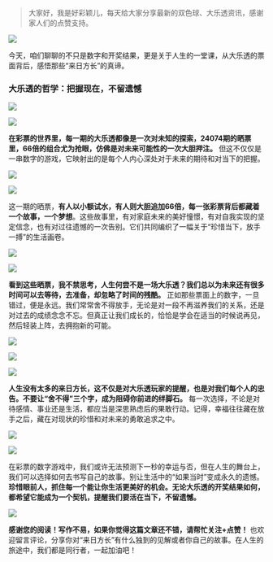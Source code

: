 > 大家好，我是好彩颖儿，每天给大家分享最新的双色球、大乐透资讯，感谢家人们的点赞支持。

![](https://cdn.jsdelivr.net/gh/wangwenjie1314/PicCDN/2024-6-21/1718957520611-image.png)


今天，咱们聊聊的不只是数字和开奖结果，更是关于人生的一堂课，从大乐透的票面背后，感悟那些“来日方长”的真谛。

### 大乐透的哲学：把握现在，不留遗憾


![](https://cdn.jsdelivr.net/gh/wangwenjie1314/PicCDN/2024-6-28/1719558405072-image.png)

![](https://cdn.jsdelivr.net/gh/wangwenjie1314/PicCDN/2024-6-28/1719554327199-image.png)

**在彩票的世界里，每一期的大乐透都像是一次对未知的探索，24074期的晒票里，66倍的组合尤为抢眼，仿佛是对未来可能性的一次大胆押注。** 但这不仅仅是一串数字的游戏，它映射出的是每个人内心深处对于未来的期待和对当下的把握。


![](https://cdn.jsdelivr.net/gh/wangwenjie1314/PicCDN/2024-6-28/1719558411542-image.png)

![](https://cdn.jsdelivr.net/gh/wangwenjie1314/PicCDN/2024-6-28/1719554337413-image.png)


这一期的晒票，**有人以小额试水，有人则大胆追加66倍，每一张彩票背后都藏着一个故事，一个梦想**。这些故事里，有对家庭未来的美好憧憬，有对自我实现的坚定信念，也有对过往遗憾的一次告别。它们共同编织了一幅关于“珍惜当下，放手一搏”的生活画卷。


![](https://cdn.jsdelivr.net/gh/wangwenjie1314/PicCDN/2024-6-28/1719554345427-image.png)

![](https://cdn.jsdelivr.net/gh/wangwenjie1314/PicCDN/2024-6-28/1719554353440-image.png)



**看到这些晒票，我不禁思考，人生何尝不是一场大乐透？我们总以为未来还有很多时间可以去等待，去准备，却忽略了时间的残酷。** 正如那些票面上的数字，一旦错过，便是永远。我们常常舍不得放手，无论是对一段不再滋养我们的关系，还是对过去的成绩念念不忘。但真正让我们成长的，恰恰是学会在适当的时候说再见，然后轻装上阵，去拥抱新的可能。

![](https://cdn.jsdelivr.net/gh/wangwenjie1314/PicCDN/2024-6-28/1719554364151-image.png)

![](https://cdn.jsdelivr.net/gh/wangwenjie1314/PicCDN/2024-6-28/1719554377786-image.png)


![](https://cdn.jsdelivr.net/gh/wangwenjie1314/PicCDN/2024-6-28/1719554386006-image.png)


**人生没有太多的来日方长，这不仅是对大乐透玩家的提醒，也是对我们每个人的忠告。不要让“舍不得”三个字，成为阻碍你前进的绊脚石。** 每一次选择，不论是对待感情、事业还是生活，都应当是深思熟虑后的果敢行动。记得，幸福往往藏在放手之后，藏在对现状的珍惜和对未来的勇敢追求之中。

![](https://cdn.jsdelivr.net/gh/wangwenjie1314/PicCDN/2024-6-28/1719554395394-image.png)

![](https://cdn.jsdelivr.net/gh/wangwenjie1314/PicCDN/2024-6-28/1719554405654-image.png)



在彩票的数字游戏中，我们或许无法预测下一秒的幸运与否，但在人生的舞台上，我们可以选择如何去书写自己的故事。别让生活中的“如果当时”变成永久的遗憾。**珍惜眼前人，抓住每一个能让你生活更美好的机会。无论大乐透的开奖结果如何，都希望它能成为一个契机，提醒我们要活在当下，不留遗憾。**


![](https://cdn.jsdelivr.net/gh/wangwenjie1314/PicCDN/2024-6-28/1719558493671-image.png)


**感谢您的阅读！写作不易，如果你觉得这篇文章还不错，请帮忙关注+点赞！** 也欢迎留言评论，分享你对“来日方长”有什么独到的见解或者你自己的故事。在人生的旅途中，我们都是同行者，一起加油吧！